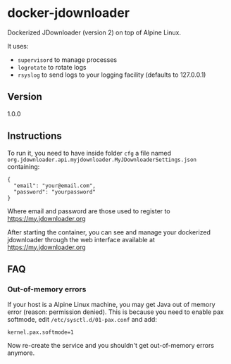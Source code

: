 # docker-jdownloader

Dockerized JDownloader (version 2) on top of Alpine Linux.

It uses:

* `supervisord` to manage processes
* `logrotate` to rotate logs
* `rsyslog` to send logs to your logging facility (defaults to 127.0.0.1)

## Version

1.0.0

## Instructions

To run it, you need to have inside folder `cfg` a file named
`org.jdownloader.api.myjdownloader.MyJDownloaderSettings.json` containing:

```
{
  "email": "your@email.com",
  "password": "yourpassword"
}
```

Where email and password are those used to register to
https://my.jdownloader.org

After starting the container, you can see and manage your dockerized jdownloader
through the web interface available at https://my.jdownloader.org

## FAQ

### Out-of-memory errors

If your host is a Alpine Linux machine, you may get Java out of memory error
(reason: permission denied). This is because you need to enable pax softmode,
edit `/etc/sysctl.d/01-pax.conf` and add:

```
kernel.pax.softmode=1
```

Now re-create the service and you shouldn't get out-of-memory errors anymore.
